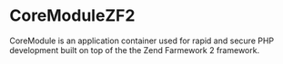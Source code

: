 CoreModuleZF2
=============

CoreModule is an application container used for rapid and secure PHP development built on top of the the Zend Farmework 2 framework.
